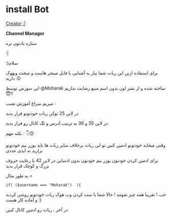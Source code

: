 
# install Bot


[Creator :|](https://telegram.me/Moharak)


<b>Channel Manager</b>


ستاره یادتون نره

:|



:)سلام


برای استفاده ازین این ربات شما نیاز به آشنایی با فایل مینجر هاست و مبحث وبهوک دارید :D

این سورس توسط @Moharak 
ساخته شده و از نشر اون بدون اسم منبع رضایت نداریم 😇‼️

میریم سراغ آموزش نصب :

در لاین 25 توکن ربات خودتونو قرار بدید

در لاین 35 و 36 به ترتیب آدرس و تَگ کانال رو قرار بدید

نکته مهم : 👇😊

وقتی میخاید خودتونو ادمین کنین تو این ربات برخلاف سایر ربات ها باید یوزر نیم خودتونو بزارید نه ایدی عددی 

برای ادمین کردن خودتون یوزر نیم خودتون بدون ادساین در لاین 42 با رعایت حروف بزرگ و کوچک قرار بدید

به طور مثال =

	if( ($username === "Moharak")  ){

خب ! تقریبا همه چیز تمومه ! حالا شما با ست کردن وب هوک ربات خودتونو روشن کردید و آماده کار هست :)

در آخر ، ربات رو ادمین کانال کنین
